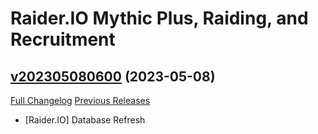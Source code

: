 # Raider.IO Mythic Plus, Raiding, and Recruitment

## [v202305080600](https://github.com/RaiderIO/raiderio-addon/tree/v202305080600) (2023-05-08)
[Full Changelog](https://github.com/RaiderIO/raiderio-addon/compare/v202305070600...v202305080600) [Previous Releases](https://github.com/RaiderIO/raiderio-addon/releases)

- [Raider.IO] Database Refresh  
